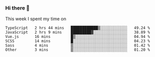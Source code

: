 ### Hi there 👋

<!--
**qiruohan/qiruohan** is a ✨ _special_ ✨ repository because its `README.md` (this file) appears on your GitHub profile.

Here are some ideas to get you started:

- 🔭 I’m currently working on ...
- 🌱 I’m currently learning ...
- 👯 I’m looking to collaborate on ...
- 🤔 I’m looking for help with ...
- 💬 Ask me about ...
- 📫 How to reach me: ...
- 😄 Pronouns: ...
- ⚡ Fun fact: ...
-->

This week I spent my time on 
<!--START_SECTION:waka-->

```text
TypeScript   2 hrs 44 mins   ████████████▒░░░░░░░░░░░░   49.24 %
JavaScript   2 hrs 9 mins    █████████▓░░░░░░░░░░░░░░░   38.89 %
Vue.js       16 mins         █▒░░░░░░░░░░░░░░░░░░░░░░░   04.94 %
SCSS         14 mins         █░░░░░░░░░░░░░░░░░░░░░░░░   04.23 %
Sass         4 mins          ▒░░░░░░░░░░░░░░░░░░░░░░░░   01.42 %
Other        3 mins          ▒░░░░░░░░░░░░░░░░░░░░░░░░   01.20 %
```

<!--END_SECTION:waka-->

